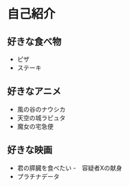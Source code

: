 # 自己紹介


## 好きな食べ物

- ピザ
- ステーキ


## 好きなアニメ

- 風の谷のナウシカ
- 天空の城ラピュタ
- 魔女の宅急便


## 好きな映画

- 君の膵臓を食べたい
-　容疑者Xの献身
- プラチナデータ

